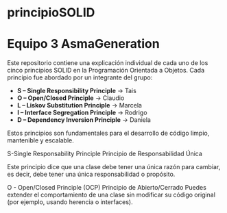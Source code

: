 # principioSOLID

# Equipo 3 AsmaGeneration
 
Este repositorio contiene una explicación individual de cada uno de los cinco principios SOLID en la Programación Orientada a Objetos. Cada principio fue abordado por un integrante del grupo:
 
- **S – Single Responsibility Principle** → Tais
- **O – Open/Closed Principle** → Claudio
- **L – Liskov Substitution Principle** → Marcela
- **I – Interface Segregation Principle** → Rodrigo
- **D – Dependency Inversion Principle** → Daniela
 
Estos principios son fundamentales para el desarrollo de código limpio, mantenible y escalable.

S-Single Responsability Principle
Principio de Responsabilidad Única

Este principio dice que una clase debe tener una única razón para cambiar, es decir, debe tener una única responsabilidad o propósito.

O - Open/Closed Principle (OCP)
Principio de Abierto/Cerrado
Puedes extender el comportamiento de una clase sin modificar su código original (por ejemplo, usando herencia o interfaces).

